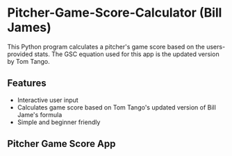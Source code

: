# Pitcher-Game-Score-Calculator (Bill James)
This Python program calculates a pitcher's game score based on the users-provided stats. 
The GSC equation used for this app is the updated version by Tom Tango.


## Features
- Interactive user input
- Calculates game score based on Tom Tango's updated version of Bill Jame's formula
- Simple and beginner friendly

## Pitcher Game Score App
